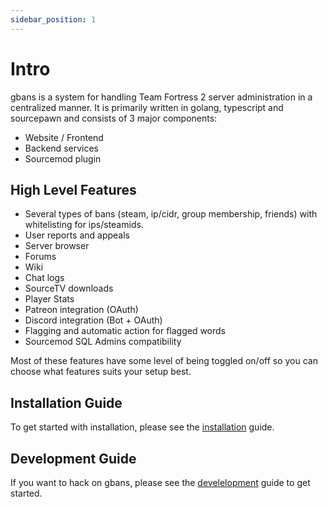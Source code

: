 ```yaml
---
sidebar_position: 1
---
```


# Intro

gbans is a system for handling Team Fortress 2 server administration in a centralized manner. It is primarily written 
in golang, typescript and sourcepawn and consists of 3 major components:

- Website / Frontend
- Backend services
- Sourcemod plugin

## High Level Features

- Several types of bans (steam, ip/cidr, group membership, friends) with whitelisting for ips/steamids.
- User reports and appeals
- Server browser
- Forums
- Wiki
- Chat logs
- SourceTV downloads
- Player Stats
- Patreon integration (OAuth)
- Discord integration (Bot + OAuth)
- Flagging and automatic action for flagged words
- Sourcemod SQL Admins compatibility

Most of these features have some level of being toggled on/off so you can choose what features suits your setup best.

## Installation Guide

To get started with installation, please see the [installation](./install) guide.

## Development Guide

If you want to hack on gbans, please see the [develelopment](./devel) guide to get started.